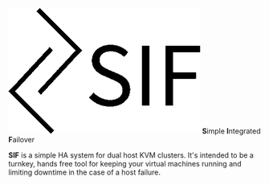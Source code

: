![sif logo](https://github.com/aaronprisk/sif/blob/main/sif.png)
**S**imple **I**ntegrated **F**ailover

**SIF** is a simple HA system for dual host KVM clusters. It's intended to be a turnkey, hands free tool for keeping your virtual machines running and limiting downtime in the case of a host failure.
